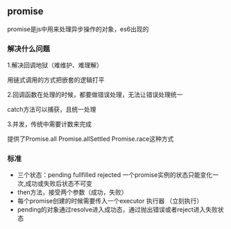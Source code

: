 ## promise

promise是js中用来处理异步操作的对象，es6出现的

### 解决什么问题
1.解决回调地狱（难维护、难理解）

用链式调用的方式把嵌套的逻辑打平

2.回调函数在处理的时候，都要做错误处理，无法让错误处理统一

catch方法可以捕获，且统一处理

3.并发，传统中需要计数来完成

提供了Promise.all Promise.allSettled Promise.race这种方式

### 标准
- 三个状态：pending fullfilled rejected  一个promise实例的状态只能变化一次,成功或失败后状态不可变
- then方法，接受两个参数（成功，失败）
- 每个promise创建的时候需要传入一个executor 执行器 （立刻执行）
- pending的对象通过resolve进入成功态，通过抛出错误或者reject进入失败状态


